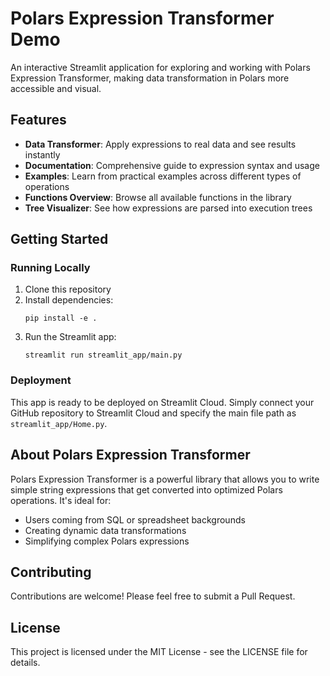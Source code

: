 # Polars Expression Transformer Demo

An interactive Streamlit application for exploring and working with Polars Expression Transformer, making data transformation in Polars more accessible and visual.

## Features

- **Data Transformer**: Apply expressions to real data and see results instantly
- **Documentation**: Comprehensive guide to expression syntax and usage
- **Examples**: Learn from practical examples across different types of operations
- **Functions Overview**: Browse all available functions in the library
- **Tree Visualizer**: See how expressions are parsed into execution trees

## Getting Started

### Running Locally

1. Clone this repository
2. Install dependencies:
   ```
   pip install -e .
   ```
3. Run the Streamlit app:
   ```
   streamlit run streamlit_app/main.py
   ```

### Deployment

This app is ready to be deployed on Streamlit Cloud. Simply connect your GitHub repository to Streamlit Cloud and specify the main file path as `streamlit_app/Home.py`.

## About Polars Expression Transformer

Polars Expression Transformer is a powerful library that allows you to write simple string expressions that get converted into optimized Polars operations. It's ideal for:

- Users coming from SQL or spreadsheet backgrounds
- Creating dynamic data transformations
- Simplifying complex Polars expressions

## Contributing

Contributions are welcome! Please feel free to submit a Pull Request.

## License

This project is licensed under the MIT License - see the LICENSE file for details.
